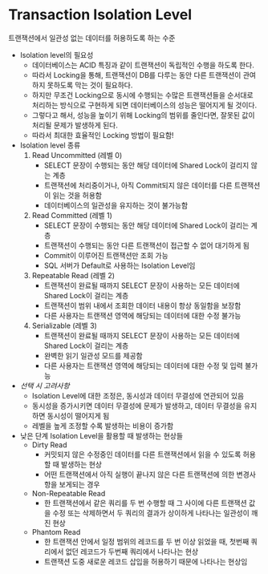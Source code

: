 # **Transaction Isolation Level**

트랜잭션에서 일관성 없는 데이터를 허용하도록 하는 수준

- Isolation level의 필요성
  - 데이터베이스는 ACID 특징과 같이 트랜잭션이 독립적인 수행을 하도록 한다.
  - 따라서 Locking을 통해, 트랜잭션이 DB를 다루는 동안 다른 트랜잭션이 관여하지 못하도록 막는 것이 필요하다.
  - 하지만 무조건 Locking으로 동시에 수행되는 수많은 트랜잭션들을 순서대로 처리하는 방식으로 구현하게 되면 데이터베이스의 성능은 떨어지게 될 것이다.
  - 그렇다고 해서, 성능을 높이기 위해 Locking의 범위를 줄인다면, 잘못된 값이 처리될 문제가 발생하게 된다.
  - 따라서 최대한 효율적인 Locking 방법이 필요함!
- Isolation level 종류
  1. Read Uncommitted (레벨 0)
     - SELECT 문장이 수행되는 동안 해당 데이터에 Shared Lock이 걸리지 않는 계층
     - 트랜잭션에 처리중이거나, 아직 Commit되지 않은 데이터를 다른 트랜잭션이 읽는 것을 허용함
     - 데이터베이스의 일관성을 유지하는 것이 불가능함
  2. Read Committed (레벨 1)
     - SELECT 문장이 수행되는 동안 해당 데이터에 Shared Lock이 걸리는 계층
     - 트랜잭션이 수행되는 동안 다른 트랜잭션이 접근할 수 없어 대기하게 됨
     - Commit이 이루어진 트랜잭션만 조회 가능
     - SQL 서버가 Default로 사용하는 Isolation Level임
  3. Repeatable Read (레벨 2)
     - 트랜잭션이 완료될 때까지 SELECT 문장이 사용하는 모든 데이터에 Shared Lock이 걸리는 계층
     - 트랜잭션이 범위 내에서 조회한 데이터 내용이 항상 동일함을 보장함
     - 다른 사용자는 트랜잭션 영역에 해당되는 데이터에 대한 수정 불가능
  4. Serializable (레벨 3)
     - 트랜잭션이 완료될 때까지 SELECT 문장이 사용하는 모든 데이터에 Shared Lock이 걸리는 계층
     - 완벽한 읽기 일관성 모드를 제공함
     - 다른 사용자는 트랜잭션 영역에 해당되는 데이터에 대한 수정 및 입력 불가능
- *선택 시 고려사항*
  - Isolation Level에 대한 조정은, 동시성과 데이터 무결성에 연관되어 있음
  - 동시성을 증가시키면 데이터 무결성에 문제가 발생하고, 데이터 무결성을 유지하면 동시성이 떨어지게 됨
  - 레벨을 높게 조정할 수록 발생하는 비용이 증가함
- 낮은 단계 Isolation Level을 활용할 때 발생하는 현상들
  - Dirty Read
    - 커밋되지 않은 수정중인 데이터를 다른 트랜잭션에서 읽을 수 있도록 허용할 때 발생하는 현상
    - 어떤 트랜잭션에서 아직 실행이 끝나지 않은 다른 트랜잭션에 의한 변경사항을 보게되는 경우
  - Non-Repeatable Read
    - 한 트랜잭션에서 같은 쿼리를 두 번 수행할 때 그 사이에 다른 트랜잭션 값을 수정 또는 삭제하면서 두 쿼리의 결과가 상이하게 나타나는 일관성이 깨진 현상
  - Phantom Read
    - 한 트랜잭션 안에서 일정 범위의 레코드를 두 번 이상 읽었을 때, 첫번째 쿼리에서 없던 레코드가 두번째 쿼리에서 나타나는 현상
    - 트랜잭션 도중 새로운 레코드 삽입을 허용하기 때문에 나타나는 현상임
